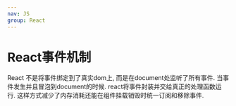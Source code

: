 ```yaml
---
nav: JS
group: React
---
```


# React事件机制

React 不是将事件绑定到了真实dom上, 而是在document处监听了所有事件. 当事件发生并且冒泡到document的时候. react将事件封装并交给真正的处理函数运行. 这样方式减少了内存消耗还能在组件挂载销毁时统一订阅和移除事件.
